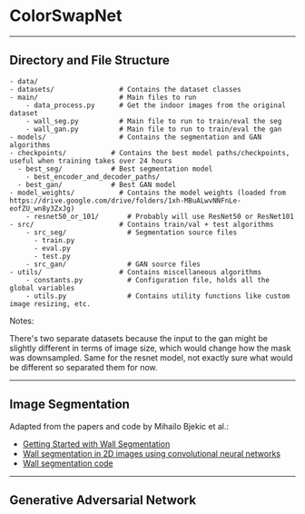 # ColorSwapNet
---

## Directory and File Structure

```
- data/
- datasets/                # Contains the dataset classes
- main/                    # Main files to run
    - data_process.py      # Get the indoor images from the original dataset
    - wall_seg.py          # Main file to run to train/eval the seg
    - wall_gan.py          # Main file to run to train/eval the gan
- models/                  # Contains the segmentation and GAN algorithms
- checkpoints/           # Contains the best model paths/checkpoints, useful when training takes over 24 hours
  - best_seg/            # Best segmentation model
    - best_encoder_and_decoder_paths/
  - best_gan/            # Best GAN model
- model_weights/           # Contains the model weights (loaded from https://drive.google.com/drive/folders/1xh-MBuALwvNNFnLe-eofZU_wn8y3ZxJg)
    - resnet50_or_101/       # Probably will use ResNet50 or ResNet101
- src/                     # Contains train/val + test algorithms
    - src_seg/               # Segmentation source files
      - train.py
      - eval.py
      - test.py
    - src_gan/               # GAN source files
- utils/                   # Contains miscellaneous algorithms
    - constants.py           # Configuration file, holds all the global variables
    - utils.py               # Contains utility functions like custom image resizing, etc.
```

Notes:

There's two separate datasets because the input to the gan might be slightly different in terms of image size, which would change how the mask was downsampled. Same for the resnet model, not exactly sure what would be different so separated them for now.

---

## Image Segmentation

Adapted from the papers and code by Mihailo Bjekic et al.:

- [Getting Started with Wall Segmentation](https://www.researchgate.net/publication/363059238_Getting_Started_with_Wall_Segmentation)
- [Wall segmentation in 2D images using convolutional neural networks](https://www.researchgate.net/publication/373861585_Wall_segmentation_in_2D_images_using_convolutional_neural_networks)
- [Wall segmentation code](https://github.com/bjekic/WallSegmentation/tree/main)


---

## Generative Adversarial Network